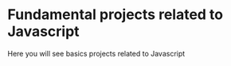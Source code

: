 # Fundamental projects related to Javascript
 Here you will see basics projects related to Javascript
